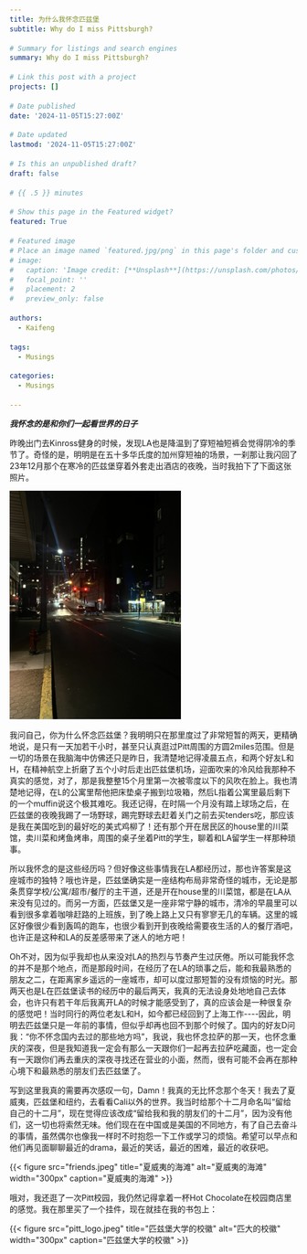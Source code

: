 ```yaml
---
title: 为什么我怀念匹兹堡
subtitle: Why do I miss Pittsburgh?

# Summary for listings and search engines
summary: Why do I miss Pittsburgh?

# Link this post with a project
projects: []

# Date published
date: '2024-11-05T15:27:00Z'

# Date updated
lastmod: '2024-11-05T15:27:00Z'

# Is this an unpublished draft?
draft: false

# {{ .5 }} minutes

# Show this page in the Featured widget?
featured: True

# Featured image
# Place an image named `featured.jpg/png` in this page's folder and customize its options here.
# image:
#   caption: 'Image credit: [**Unsplash**](https://unsplash.com/photos/CpkOjOcXdUY)'
#   focal_point: ''
#   placement: 2
#   preview_only: false

authors:
  - Kaifeng

tags:
  - Musings

categories:
  - Musings

---
```


***我怀念的是和你们一起看世界的日子***

昨晚出门去Kinross健身的时候，发现LA也是降温到了穿短袖短裤会觉得阴冷的季节了。奇怪的是，明明是在五十多华氏度的加州穿短袖的场景，一刹那让我闪回了23年12月那个在寒冷的匹兹堡穿着外套走出酒店的夜晚，当时我拍下了下面这张照片。

<img src="pitt_night.jpeg" alt="匹兹堡的夜晚"  caption="匹兹堡的夜晚" width="300px" />

我问自己，你为什么怀念匹兹堡？我明明只在那里度过了非常短暂的两天，更精确地说，是只有一天加若干小时，甚至只认真逛过Pitt周围的方圆2miles范围。但是一切的场景在我脑海中仿佛还只是昨日，我清楚地记得凌晨五点，和两个好友L和H，在精神航空上折磨了五个小时后走出匹兹堡机场，迎面吹来的冷风给我那种不真实的感觉，对了，那是我整整15个月里第一次被零度以下的风吹在脸上。我也清楚地记得，在L的公寓里帮他把床垫桌子搬到垃圾箱，然后L指着公寓里最后剩下的一个muffin说这个极其难吃。我还记得，在时隔一个月没有踏上球场之后，在匹兹堡的夜晚我踢了一场野球，踢完野球去赶着关门之前去买tenders吃，那应该是我在美国吃到的最好吃的美式鸡柳了！还有那个开在居民区的house里的川菜馆，卖川菜和烤鱼烤串，周围的桌子坐着Pitt的学生，聊着和LA留学生一样那种琐事。

所以我怀念的是这些经历吗？但好像这些事情我在LA都经历过，那也许答案是这座城市的独特？哦也许是，匹兹堡确实是一座结构布局非常奇怪的城市，无论是那条贯穿学校/公寓/超市/餐厅的主干道，还是开在house里的川菜馆，都是在LA从来没有见过的。而另一方面，匹兹堡又是一座非常宁静的城市，清冷的早晨里可以看到很多拿着咖啡赶路的上班族，到了晚上路上又只有寥寥无几的车辆。这里的城区好像很少看到轰鸣的跑车，也很少看到开到夜晚给需要夜生活的人的餐厅酒吧，也许正是这种和LA的反差感带来了迷人的地方吧！

Oh不对，因为似乎我却也从来没对LA的热烈与节奏产生过厌倦。所以可能我怀念的并不是那个地点，而是那段时间，在经历了在LA的琐事之后，能和我最熟悉的朋友之二，在距离家乡遥远的一座城市，却可以度过那短暂的没有烦恼的时光。那两天也是L在匹兹堡读书的经历中的最后两天，我真的无法设身处地地自己去体会，也许只有若干年后我离开LA的时候才能感受到了，真的应该会是一种很复杂的感觉吧！当时同行的两位老友L和H，如今都已经回到了上海工作----因此，明明去匹兹堡只是一年前的事情，但似乎却再也回不到那个时候了。国内的好友D问我：“你不怀念国内去过的那些地方吗”，我说，我也怀念拉萨的那一天，也怀念重庆的深夜，但是我知道我一定会有那么一天跟你们一起再去拉萨吃藏面，也一定会有一天跟你们再去重庆的深夜寻找还在营业的小面，然而，很有可能不会再在那种心境下和最熟悉的朋友们去匹兹堡了。

写到这里我真的需要再次感叹一句，Damn！我真的无比怀念那个冬天！我去了夏威夷，匹兹堡和纽约，去看看Cali以外的世界。我当时给那个十二月命名叫“留给自己的十二月”，现在觉得应该改成“留给我和我的朋友们的十二月”，因为没有他们，这一切也将索然无味。他们现在在中国或是美国的不同地方，有了自己去奋斗的事情，虽然偶尔也像我一样时不时抱怨一下工作或学习的烦恼。希望可以早点和他们再见面聊聊最近的drama，最近的笑话，最近的困难，最近的收获吧。

{{< figure src="friends.jpeg" title="夏威夷的海滩" alt="夏威夷的海滩" width="300px" caption="夏威夷的海滩" >}}

哦对，我还逛了一次Pitt校园，我仍然记得拿着一杯Hot Chocolate在校园商店里的感觉。我在那里买了一个挂件，现在就挂在我的书包上：

{{< figure src="pitt_logo.jpeg" title="匹兹堡大学的校徽" alt="匹大的校徽" width="300px" caption="匹兹堡大学的校徽" >}}

<!-- <img src="pitt_logo.jpeg" alt="匹大的校徽" title="匹大的校徽" width="300px" /> -->

